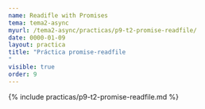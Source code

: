 ```yaml
---
name: Readifle with Promises
tema: tema2-async
myurl: /tema2-async/practicas/p9-t2-promise-readfile/
date: 0000-01-09
layout: practica
title: "Práctica promise-readfile
"
visible: true
order: 9
---
```


{% include practicas/p9-t2-promise-readfile.md %}
